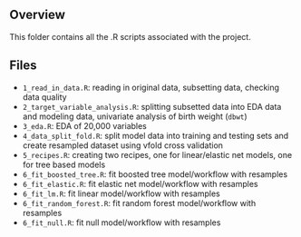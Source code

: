 ## Overview

This folder contains all the .R scripts associated with the project.

## Files
- `1_read_in_data.R`: reading in original data, subsetting data, checking data quality
- `2_target_variable_analysis.R`: splitting subsetted data into EDA data and modeling data, univariate analysis of birth weight (`dbwt`)
- `3_eda.R`: EDA of 20,000 variables
- `4_data_split_fold.R`: split model data into training and testing sets and create resampled dataset using vfold cross validation
- `5_recipes.R`: creating two recipes, one for linear/elastic net models, one for tree based models
- `6_fit_boosted_tree.R`: fit boosted tree model/workflow with resamples
- `6_fit_elastic.R`: fit elastic net model/workflow with resamples
- `6_fit_lm.R`: fit linear model/workflow with resamples
- `6_fit_random_forest.R`: fit random forest model/workflow with resamples
- `6_fit_null.R`: fit null model/workflow with resamples

